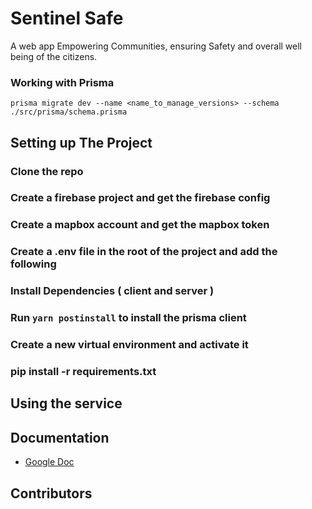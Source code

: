 # Sentinel Safe

A web app Empowering Communities, ensuring Safety and overall well being of the citizens.

### Working with Prisma

`prisma migrate dev --name <name_to_manage_versions> --schema ./src/prisma/schema.prisma`

## Setting up The Project

### Clone the repo

### Create a firebase project and get the firebase config

### Create a mapbox account and get the mapbox token

### Create a .env file in the root of the project and add the following

### Install Dependencies ( client and server )

### Run `yarn postinstall` to install the prisma client

### Create a new virtual environment and activate it

### pip install -r requirements.txt

## Using the service

## Documentation

- [Google Doc](https://docs.google.com/document/d/1M7hBQe6ZlM93tzn4Zx94W_Uv-G94pq3cpE2SbLXcWdE/edit?usp=sharing)

## Contributors

